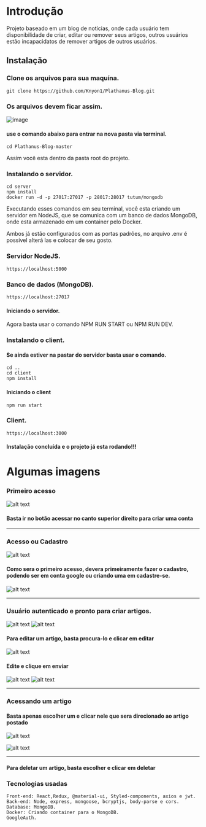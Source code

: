 # Introdução

Projeto baseado em um blog de notícias, onde cada usuário tem disponibilidade de criar, editar ou remover seus artigos, outros usuários estão incapacidatos de remover artigos de outros usuários.

## Instalação

### Clone os arquivos para sua maquína.
    git clone https://github.com/Knyon1/Plathanus-Blog.git
    
### Os arquivos devem ficar assim.
![image](https://user-images.githubusercontent.com/71739468/131248162-ae996da9-48ab-4f9e-92ac-8ab13951de83.png)

#### use o comando abaixo para entrar na nova pasta via terminal.
    cd Plathanus-Blog-master

Assim você esta dentro da pasta root do projeto.

### Instalando o servidor.
    cd server
    npm install
    docker run -d -p 27017:27017 -p 28017:28017 tutum/mongodb
    
Executando esses comandos em seu terminal, você esta criando um servidor em NodeJS, que se comunica com um banco de dados MongoDB, onde esta armazenado em um container pelo Docker.

Ambos já estão configurados com as portas padrões, no arquivo .env é possivel alterá las e colocar de seu gosto.

### Servidor NodeJS.
    https://localhost:5000
    
### Banco de dados (MongoDB).
    https://localhost:27017

#### Iniciando o servidor.

Agora basta usar o comando NPM RUN START ou NPM RUN DEV.

### Instalando o client.

#### Se ainda estiver na pastar do servidor basta usar o comando.
    cd ..
    cd client
    npm install

#### Iniciando o client
    npm run start
    
  
### Client.
    https://localhost:3000



#### Instalação concluída e o projeto já esta rodando!!!


# Algumas imagens


### Primeiro acesso

![alt text](https://i.imgur.com/bmkxJ9V.png)

#### Basta ir no botão acessar no canto superior direito para criar uma conta
______________________________________________________________________________________________________

### Acesso ou Cadastro

![alt text](https://i.imgur.com/AMLWgJx.png)

#### Como sera o primeiro acesso, devera primeiramente fazer o cadastro, podendo ser em conta google ou criando uma em cadastre-se.

![alt text](https://i.imgur.com/Bc71BDD.png)
______________________________________________________________________________________________________

### Usuário autenticado e pronto para criar artigos.

![alt text](https://i.imgur.com/kgsXKEY.png)
![alt text](https://i.imgur.com/qifChDk.png)
#### Para editar um artigo, basta procura-lo e clicar em editar 

![alt text](https://i.imgur.com/GePQqJn.png)
#### Edite e clique em enviar

![alt text](https://i.imgur.com/o0RgfLh.png)
![alt text](https://i.imgur.com/g6Pslw5.png)

______________________________________________________________________________________________________

### Acessando um artigo
#### Basta apenas escolher um e clicar nele que sera direcionado ao artigo postado

![alt text](https://i.imgur.com/xtTe9Tk.png)


![alt text](https://i.imgur.com/Zlvyhco.png)

______________________________________________________________________________________________________

#### Para deletar um artigo, basta escolher e clicar em deletar


### Tecnologias usadas
    Front-end: React,Redux, @material-ui, Styled-components, axios e jwt.
    Back-end: Node, express, mongoose, bcryptjs, body-parse e cors.
    Database: MongoDB.
    Docker: Criando container para o MongoDB.
    GoogleAuth.
    


